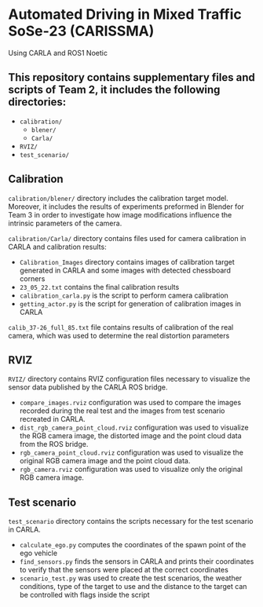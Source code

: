 # Automated Driving in Mixed Traffic SoSe-23 (CARISSMA)

Using CARLA and ROS1 Noetic

## This repository contains supplementary files and scripts of Team 2, it includes the following directories:
- `calibration/`
    - `blener/`
    - `Carla/`
- `RVIZ/`
- `test_scenario/`

## Calibration
`calibration/blener/` directory includes the calibration target model. Moreover, it includes the results of experiments preformed in Blender for Team 3 in order to investigate how image modifications influence the intrinsic parameters of the camera. 

`calibration/Carla/` directory contains files used for camera calibration in CARLA and calibration results:
- `Calibration_Images` directory contains images of calibration target generated in CARLA and some images with detected chessboard corners
- `23_05_22.txt` contains the final calibration results
- `calibration_carla.py` is the script to perform camera calibration
- `getting_actor.py` is the script for generation of calibration images in CARLA

`calib_37-26_full_85.txt` file contains results of calibration of the real camera, which was used to determine the real distortion parameters

## RVIZ

`RVIZ/` directory contains RVIZ configuration files necessary to visualize the sensor data published by the CARLA ROS bridge.
- `compare_images.rviz` configuration was used to compare the images recorded during the real test and the images from test scenario recreated in CARLA.
- `dist_rgb_camera_point_cloud.rviz` configuration was used to visualize the RGB camera image, the distorted image and the point cloud data from the ROS bridge.
- `rgb_camera_point_cloud.rviz` configuration was used to visualize the original RGB camera image and the point cloud data.
- `rgb_camera.rviz` configuration was used to visualize only the original RGB camera image.
## Test scenario
`test_scenario` directory contains the scripts necessary for the test scenario in CARLA.
- `calculate_ego.py` computes the coordinates of the spawn point of the ego vehicle
- `find_sensors.py` finds the sensors in CARLA and prints their coordinates to verify that the sensors were placed at the correct coordinates
- `scenario_test.py` was used to create the test scenarios, the weather conditions, type of the target to use and the distance to the target can be controlled with flags inside the script